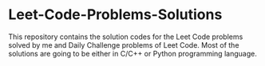 # Leet-Code-Problems-Solutions
This repository contains the solution codes for the Leet Code problems solved by me and Daily Challenge problems of Leet Code. Most of the solutions are going to be either in C/C++ or Python programming language.
